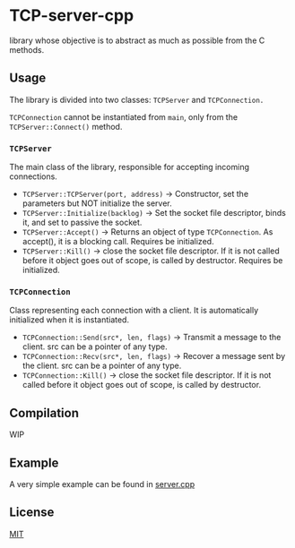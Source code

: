 # TCP-server-cpp
library whose objective is to abstract as much as possible from the C methods.

## Usage
The library is divided into two classes: `TCPServer` and `TCPConnection.`

`TCPConnection` cannot be instantiated from `main`, only from the `TCPServer::Connect()` method.

### `TCPServer`
The main class of the library, responsible for accepting incoming connections.
- `TCPServer::TCPServer(port, address)` -> Constructor, set the parameters but NOT initialize the server.
- `TCPServer::Initialize(backlog)` -> Set the socket file descriptor, binds it, and set to passive the socket.
- `TCPServer::Accept()` -> Returns an object of type `TCPConnection`. As accept(), it is a blocking call. Requires be initialized.
- `TCPServer::Kill()` -> close the socket file descriptor. If it is not called before it object goes out of scope, is called by destructor. Requires be initialized.

### `TCPConnection`
Class representing each connection with a client. It is automatically initialized when it is instantiated.
- `TCPConnection::Send(src*, len, flags)` -> Transmit a message to the client. src can be a pointer of any type.
- `TCPConnection::Recv(src*, len, flags)` -> Recover a message sent by the client. src can be a pointer of any type.
- `TCPConnection::Kill()` -> close the socket file descriptor. If it is not called before it object goes out of scope, is called by destructor.

## Compilation
WIP

## Example
A very simple example can be found in [server.cpp](example/server.cpp)

## License
[MIT](LICENSE)